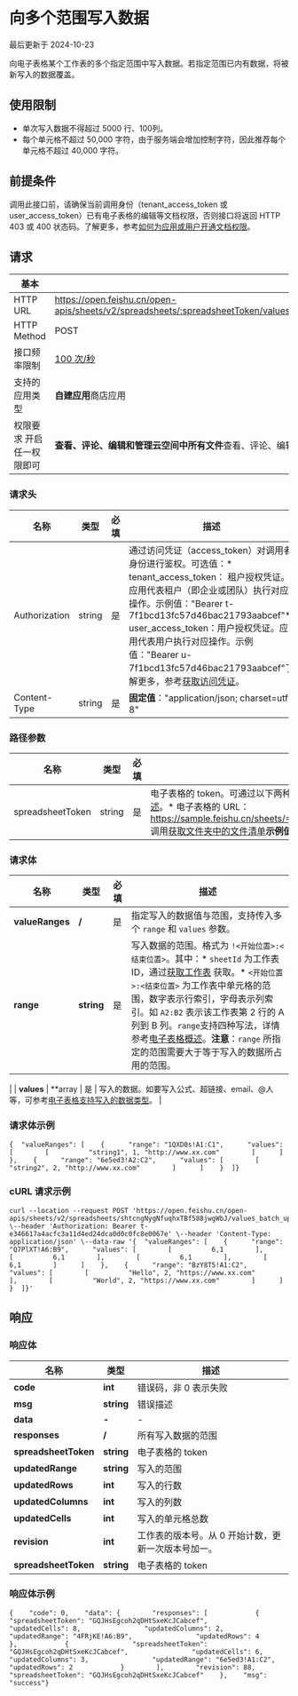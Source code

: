 # 向多个范围写入数据

最后更新于 2024-10-23

向电子表格某个工作表的多个指定范围中写入数据。若指定范围已内有数据，将被新写入的数据覆盖。

## 使用限制

* 单次写入数据不得超过 5000 行、100列。
* 每个单元格不超过 50,000 字符，由于服务端会增加控制字符，因此推荐每个单元格不超过 40,000 字符。

## 前提条件

调用此接口前，请确保当前调用身份（tenant\_access\_token 或 user\_access\_token）已有电子表格的编辑等文档权限，否则接口将返回 HTTP 403 或 400 状态码。了解更多，参考[如何为应用或用户开通文档权限](https://open.feishu.cn/document/ukTMukTMukTM/uczNzUjL3czM14yN3MTN#16c6475a)。

## 请求

| 基本                      |                                                                                                 |
| --------------------------- | ------------------------------------------------------------------------------------------------- |
| HTTP URL                  | https://open.feishu.cn/open-apis/sheets/v2/spreadsheets/:spreadsheetToken/values\_batch\_update |
| HTTP Method               | POST                                                                                            |
| 接口频率限制              | [100 次/秒](https://open.feishu.cn/document/ukTMukTMukTM/uUzN04SN3QjL1cDN)                         |
| 支持的应用类型            | **自建应用**商店应用                                                                            |
| 权限要求 开启任一权限即可 | **查看、评论、编辑和管理云空间中所有文件**查看、评论、编辑和管理电子表格                        |

### 请求头

| 名称          | 类型   | 必填 | 描述                                                                                                                                                                                                                                                                                                                                                                                                     |
| --------------- | -------- | ------ | ---------------------------------------------------------------------------------------------------------------------------------------------------------------------------------------------------------------------------------------------------------------------------------------------------------------------------------------------------------------------------------------------------------- |
| Authorization | string | 是   | 通过访问凭证（access\_token）对调用者身份进行鉴权。可选值：* tenant\_access\_token： 租户授权凭证。应用代表租户（即企业或团队）执行对应操作。示例值："Bearer t-7f1bcd13fc57d46bac21793aabcef"* user\_access\_token：用户授权凭证。应用代表用户执行对应操作。示例值："Bearer u-7f1bcd13fc57d46bac21793aabcef"了解更多，参考[获取访问凭证](https://open.feishu.cn/document/ukTMukTMukTM/uMTNz4yM1MjLzUzM)。 |
| Content-Type  | string | 是   | ​**固定值**​："application/json; charset=utf-8"                                                                                                                                                                                                                                                                                                                                                  |

### 路径参数

| 名称             | 类型   | 必填 | 描述                                                                                                                                                                                                                                                                                                                                                                                                       |
| ------------------ | -------- | ------ | ------------------------------------------------------------------------------------------------------------------------------------------------------------------------------------------------------------------------------------------------------------------------------------------------------------------------------------------------------------------------------------------------------------ |
| spreadsheetToken | string | 是   | 电子表格的 token。可通过以下两种方式获取。了解更多，参考[电子表格概述](https://open.feishu.cn/document/ukTMukTMukTM/uATMzUjLwEzM14CMxMTN/overview)。* 电子表格的 URL：https://sample.feishu.cn/sheets/==Iow7sNNEphp3WbtnbCscPqabcef==* 调用[获取文件夹中的文件清单](https://open.feishu.cn/document/uAjLw4CM/ukTMukTMukTM/reference/drive-v1/file/list)​**示例值**​："Iow7sNNEphp3WbtnbCscPqabcef" |

### 请求体

| 名称            | 类型             | 必填 | 描述                                                                                                                                                                                                                                                                                                                                                                                                                                                                                                                                                                        |
| ----------------- | ------------------ | ------ | ----------------------------------------------------------------------------------------------------------------------------------------------------------------------------------------------------------------------------------------------------------------------------------------------------------------------------------------------------------------------------------------------------------------------------------------------------------------------------------------------------------------------------------------------------------------------------- |
| **valueRanges** | **/**            | 是   | 指定写入的数据值与范围，支持传入多个 `range` 和 `values` 参数。                                                                                                                                                                                                                                                                                                                                                                                                                                                                                                     |
| **range**       | **string**       | 是   | 写入数据的范围。格式为 `!<开始位置>:<结束位置>`。其中：* `sheetId` 为工作表 ID，通过[获取工作表](https://open.feishu.cn/document/ukTMukTMukTM/uUDN04SN0QjL1QDN/sheets-v3/spreadsheet-sheet/query) 获取。* `<开始位置>:<结束位置>` 为工作表中单元格的范围，数字表示行索引，字母表示列索引。如 `A2:B2` 表示该工作表第 2 行的 A 列到 B 列。`range`支持四种写法，详情参考[电子表格概述](https://open.feishu.cn/document/ukTMukTMukTM/uATMzUjLwEzM14CMxMTN/overview)。​**注意**​：`range` 所指定的范围需要大于等于写入的数据所占用的范围。
 |
| **values**      | **array | 是   | 写入的数据。如要写入公式、超链接、email、@人等，可参考[电子表格支持写入的数据类型](https://open.feishu.cn/document/ukTMukTMukTM/ugjN1UjL4YTN14CO2UTN)。                                                                                                                                                                                                                                                                                                                                                                                                                        |

### 请求体示例

```
{  "valueRanges": [    {      "range": "1QXD0s!A1:C1",      "values": [        [          "string1", 1, "http://www.xx.com"        ]      ]    },    {      "range": "6e5ed3!A2:C2",      "values": [        [          "string2", 2, "http://www.xx.com"        ]      ]    }  ]}
```

### cURL 请求示例

```
curl --location --request POST 'https://open.feishu.cn/open-apis/sheets/v2/spreadsheets/shtcngNygNfuqhxTBf588jwgWbJ/values_batch_update' \--header 'Authorization: Bearer t-e346617a4acfc3a11d4ed24dca0d0c0fc8e0067e' \--header 'Content-Type: application/json' \--data-raw '{  "valueRanges": [    {      "range": "Q7PlXT!A6:B9",      "values": [        [          6,1        ],        [          6,1        ],        [          6,1        ],        [          6,1        ]      ]    },    {      "range": "BzY8T5!A1:C2",      "values": [        [          "Hello", 2, "https://www.xx.com"        ],        [          "World", 2, "https://www.xx.com"        ]      ]    }  ]}'
```

## 响应

### 响应体

| 名称                 | 类型       | 描述                                                |
| ---------------------- | ------------ | ----------------------------------------------------- |
| **code**             | **int**    | 错误码，非 0 表示失败                               |
| **msg**              | **string** | 错误描述                                            |
| **data**             | **-**      | -                                                   |
| **responses**        | **/**      | 所有写入数据的范围                                  |
| **spreadsheetToken** | **string** | 电子表格的 token                                    |
| **updatedRange**     | **string** | 写入的范围                                          |
| **updatedRows**      | **int**    | 写入的行数                                          |
| **updatedColumns**   | **int**    | 写入的列数                                          |
| **updatedCells**     | **int**    | 写入的单元格总数                                    |
| **revision**         | **int**    | 工作表的版本号。从 0 开始计数，更新一次版本号加一。 |
| **spreadsheetToken** | **string** | 电子表格的 token                                    |

### 响应体示例

```
{    "code": 0,    "data": {        "responses": [            {                "spreadsheetToken": "GQJHsEgcoh2qDHtSxeKcJCabcef",                "updatedCells": 8,                "updatedColumns": 2,                "updatedRange": "4FRjKE!A6:B9",                "updatedRows": 4            },            {                "spreadsheetToken": "GQJHsEgcoh2qDHtSxeKcJCabcef",                "updatedCells": 6,                "updatedColumns": 3,                "updatedRange": "6e5ed3!A1:C2",                "updatedRows": 2            }        ],        "revision": 88,        "spreadsheetToken": "GQJHsEgcoh2qDHtSxeKcJCabcef"    },    "msg": "success"}
```
